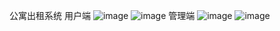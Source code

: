 公寓出租系统
用户端
![image](https://github.com/user-attachments/assets/40ee28b1-2641-4855-a110-4b1ed80186c5)
![image](https://github.com/user-attachments/assets/3de3ddb6-4997-49dd-9b08-3e0cb502f724)
管理端
![image](https://github.com/user-attachments/assets/e97ce83f-9bde-4d69-917e-b2e64f5fd1e8)
![image](https://github.com/user-attachments/assets/edc7a56d-1357-4b9b-a4e3-d74c8d244ef2)

